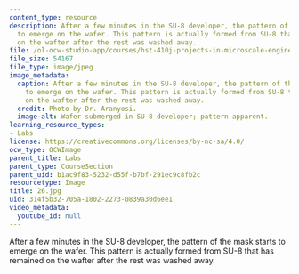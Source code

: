 ```yaml
---
content_type: resource
description: After a few minutes in the SU-8 developer, the pattern of the mask starts
  to emerge on the wafer. This pattern is actually formed from SU-8 that has remained
  on the wafter after the rest was washed away.
file: /ol-ocw-studio-app/courses/hst-410j-projects-in-microscale-engineering-for-the-life-sciences-spring-2007/314f5b32705a180222730839a30d6ee1_26.jpg
file_size: 54167
file_type: image/jpeg
image_metadata:
  caption: After a few minutes in the SU-8 developer, the pattern of the mask starts
    to emerge on the wafer. This pattern is actually formed from SU-8 that has remained
    on the wafter after the rest was washed away.
  credit: Photo by Dr. Aranyosi.
  image-alt: Wafer submerged in SU-8 developer; pattern apparent.
learning_resource_types:
- Labs
license: https://creativecommons.org/licenses/by-nc-sa/4.0/
ocw_type: OCWImage
parent_title: Labs
parent_type: CourseSection
parent_uid: b1ac9f83-5232-d55f-b7bf-291ec9c8fb2c
resourcetype: Image
title: 26.jpg
uid: 314f5b32-705a-1802-2273-0839a30d6ee1
video_metadata:
  youtube_id: null
---
```

After a few minutes in the SU-8 developer, the pattern of the mask starts to emerge on the wafer. This pattern is actually formed from SU-8 that has remained on the wafter after the rest was washed away.